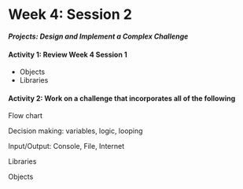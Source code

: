 # Week 4: Session 2

_**Projects: Design and Implement a Complex Challenge**_

#### Activity 1: Review Week 4 Session 1

* Objects
* Libraries

#### Activity 2: Work on a challenge that incorporates all of the following

Flow chart

Decision making: variables, logic, looping

Input/Output: Console, File, Internet

Libraries

Objects

